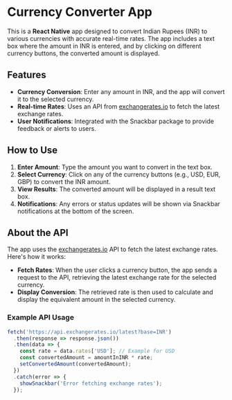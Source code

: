 # Currency Converter App

This is a **React Native** app designed to convert Indian Rupees (INR) to various currencies with accurate real-time rates. The app includes a text box where the amount in INR is entered, and by clicking on different currency buttons, the converted amount is displayed.

## Features

- **Currency Conversion**: Enter any amount in INR, and the app will convert it to the selected currency.
- **Real-time Rates**: Uses an API from [exchangerates.io](https://exchangerates.io) to fetch the latest exchange rates.
- **User Notifications**: Integrated with the Snackbar package to provide feedback or alerts to users.

## How to Use

1. **Enter Amount**: Type the amount you want to convert in the text box.
2. **Select Currency**: Click on any of the currency buttons (e.g., USD, EUR, GBP) to convert the INR amount.
3. **View Results**: The converted amount will be displayed in a result text box.
4. **Notifications**: Any errors or status updates will be shown via Snackbar notifications at the bottom of the screen.

## About the API

The app uses the [exchangerates.io](https://exchangerates.io) API to fetch the latest exchange rates. Here's how it works:

- **Fetch Rates**: When the user clicks a currency button, the app sends a request to the API, retrieving the latest exchange rate for the selected currency.
- **Display Conversion**: The retrieved rate is then used to calculate and display the equivalent amount in the selected currency.

### Example API Usage

```javascript
fetch('https://api.exchangerates.io/latest?base=INR')
  .then(response => response.json())
  .then(data => {
    const rate = data.rates['USD']; // Example for USD
    const convertedAmount = amountInINR * rate;
    setConvertedAmount(convertedAmount);
  })
  .catch(error => {
    showSnackbar('Error fetching exchange rates');
  });
